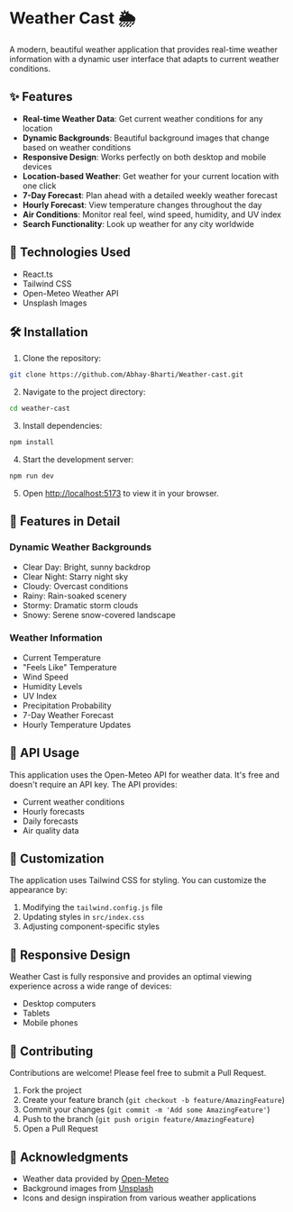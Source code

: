 # Weather Cast 🌦️

A modern, beautiful weather application that provides real-time weather information with a dynamic user interface that adapts to current weather conditions.


## ✨ Features

- **Real-time Weather Data**: Get current weather conditions for any location
- **Dynamic Backgrounds**: Beautiful background images that change based on weather conditions
- **Responsive Design**: Works perfectly on both desktop and mobile devices
- **Location-based Weather**: Get weather for your current location with one click
- **7-Day Forecast**: Plan ahead with a detailed weekly weather forecast
- **Hourly Forecast**: View temperature changes throughout the day
- **Air Conditions**: Monitor real feel, wind speed, humidity, and UV index
- **Search Functionality**: Look up weather for any city worldwide

## 🚀 Technologies Used

- React.ts
- Tailwind CSS
- Open-Meteo Weather API
- Unsplash Images

## 🛠️ Installation

1. Clone the repository:
```bash
git clone https://github.com/Abhay-Bharti/Weather-cast.git
```

2. Navigate to the project directory:
```bash
cd weather-cast
```

3. Install dependencies:
```bash
npm install
```

4. Start the development server:
```bash
npm run dev
```

5. Open [http://localhost:5173](http://localhost:5173) to view it in your browser.

## 🌈 Features in Detail

### Dynamic Weather Backgrounds
- Clear Day: Bright, sunny backdrop
- Clear Night: Starry night sky
- Cloudy: Overcast conditions
- Rainy: Rain-soaked scenery
- Stormy: Dramatic storm clouds
- Snowy: Serene snow-covered landscape

### Weather Information
- Current Temperature
- "Feels Like" Temperature
- Wind Speed
- Humidity Levels
- UV Index
- Precipitation Probability
- 7-Day Weather Forecast
- Hourly Temperature Updates

## 🔑 API Usage

This application uses the Open-Meteo API for weather data. It's free and doesn't require an API key. The API provides:
- Current weather conditions
- Hourly forecasts
- Daily forecasts
- Air quality data

## 🎨 Customization

The application uses Tailwind CSS for styling. You can customize the appearance by:
1. Modifying the `tailwind.config.js` file
2. Updating styles in `src/index.css`
3. Adjusting component-specific styles

## 📱 Responsive Design

Weather Cast is fully responsive and provides an optimal viewing experience across a wide range of devices:
- Desktop computers
- Tablets
- Mobile phones

## 🤝 Contributing

Contributions are welcome! Please feel free to submit a Pull Request.

1. Fork the project
2. Create your feature branch (`git checkout -b feature/AmazingFeature`)
3. Commit your changes (`git commit -m 'Add some AmazingFeature'`)
4. Push to the branch (`git push origin feature/AmazingFeature`)
5. Open a Pull Request

## 🙏 Acknowledgments

- Weather data provided by [Open-Meteo](https://open-meteo.com/)
- Background images from [Unsplash](https://unsplash.com/)
- Icons and design inspiration from various weather applications
